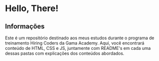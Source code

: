 # Hello, There!

## Informações

Este é um repositório destinado aos meus estudos durante o programa de treinamento
Hiring Coders da Gama Academy. Aqui, você encontrará conteúdo de HTML, CSS e JS,
juntamente com README's em cada uma dessas pastas com explicações dos conteúdos
abordados.